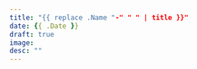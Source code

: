```yaml
---
title: "{{ replace .Name "-" " " | title }}"
date: {{ .Date }}
draft: true
image: 
desc: ""
---
```

